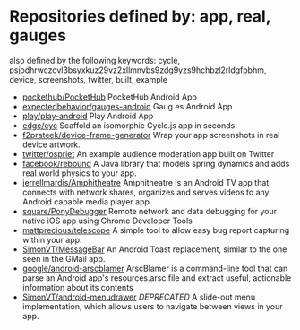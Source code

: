# Repositories defined by: app, real, gauges

also defined by the following keywords: cycle, psjodhrwczovl3bsyxkuz29vz2xllmnvbs9zdg9yzs9hchbzl2rldgfpbhm, device, screenshots, twitter, built, example

- [pockethub/PocketHub](https://github.com/pockethub/PocketHub)
  PocketHub Android App
- [expectedbehavior/gauges-android](https://github.com/expectedbehavior/gauges-android)
  Gaug.es Android App
- [play/play-android](https://github.com/play/play-android)
  Play Android App
- [edge/cyc](https://github.com/edge/cyc)
  Scaffold an isomorphic Cycle.js app in seconds.
- [f2prateek/device-frame-generator](https://github.com/f2prateek/device-frame-generator)
  Wrap your app screenshots in real device artwork.
- [twitter/ospriet](https://github.com/twitter/ospriet)
  An example audience moderation app built on Twitter
- [facebook/rebound](https://github.com/facebook/rebound)
  A Java library that models spring dynamics and adds real world physics to your app. 
- [jerrellmardis/Amphitheatre](https://github.com/jerrellmardis/Amphitheatre)
  Amphitheatre is an Android TV app that connects with network shares, organizes and serves videos to any Android capable media player app.
- [square/PonyDebugger](https://github.com/square/PonyDebugger)
  Remote network and data debugging for your native iOS app using Chrome Developer Tools
- [mattprecious/telescope](https://github.com/mattprecious/telescope)
  A simple tool to allow easy bug report capturing within your app.
- [SimonVT/MessageBar](https://github.com/SimonVT/MessageBar)
  An Android Toast replacement, similar to the one seen in the GMail app.
- [google/android-arscblamer](https://github.com/google/android-arscblamer)
  ArscBlamer is a command-line tool that can parse an Android app's resources.arsc file and extract useful, actionable information about its contents
- [SimonVT/android-menudrawer](https://github.com/SimonVT/android-menudrawer)
  *DEPRECATED* A slide-out menu implementation, which allows users to navigate between views in your app.
